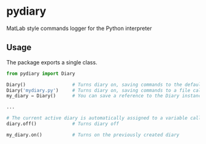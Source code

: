 # pydiary
MatLab style commands logger for the Python interpreter

## Usage
The package exports a single class.
```python
from pydiary import Diary

Diary()                 # Turns diary on, saving commands to the default file diary.py
Diary('mydiary.py')     # Turns diary on, saving commands to a file called mydiary.py in the current directory
my_diary = Diary()      # You can save a reference to the Diary instance to use it later

...

# The current active diary is automatically assigned to a variable called "diary"
diary.off()             # Turns diary off

my_diary.on()           # Turns on the previously created diary
```
